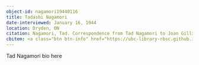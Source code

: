 ```yaml
---
object-id: nagamori19440116
title: Tadashi Nagamori
date-interviewed: January 16, 1944
location: Dryden, ON
citation: Nagamori, Tad. Correspondence from Tad Nagamori to Joan Gillis. 16 January 1944. RBSC-ARC-1786-01-68. Joan Gillis fonds. University of British Columbia Library Rare Books and Special Collections, Vancouver, Canada.
cbitem: <a class="btn btn-info" href="https://ubc-library-rbsc.github.io/gillis-2021/item.html?id=gillis016">View Item</a>
---
```


Tad Nagamori bio here
